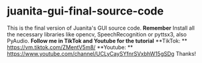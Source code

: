 # juanita-gui-final-source-code
This is the final version of Juanita's GUI source code. 
**Remember**
Install all the necessary libraries like opencv, SpeechRecognition or pyttsx3, also PyAudio.
**Follow me in TikTok and Youtube for the tutorial**
**TikTok: ** https://vm.tiktok.com/ZMentV5m8/
**Youtube: ** https://www.youtube.com/channel/UCLyCaySYfnrSVxbhW15gSDg
Thanks!
